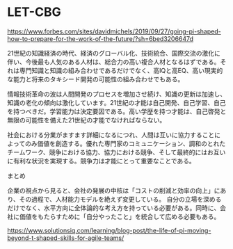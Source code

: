# LET-CBG
https://www.forbes.com/sites/davidmichels/2019/09/27/going-pi-shaped-how-to-prepare-for-the-work-of-the-future/?sh=6bed3206647d

21世紀の知識経済の時代、経済のグローバル化、技術統合、国際交流の激化に伴い、今後最も人気のある人材は、総合力の高い複合人材となるはずである。それは専門知識と知識の組み合わせであるだけでなく、高IQと高EQ、高い現実的な能力と将来のタキシード開発の可能性の組み合わせでもある。

情報技術革命の波は人間開発のプロセスを増加させ続け、知識の更新は加速し、知識の老化の傾向は激化しています。21世紀の才能は自己開発、自己学習、自己を持つべきだ。学習能力は決定要因である。高い学歴を持つ才能は、自己啓発と無限の可能性を備えた21世紀の才能でなければならない。

社会における分業がますます詳細になるにつれ、人間は互いに協力することによってのみ価値を創造する。優れた専門家のコミュニケーション、調和のとれたチームワーク、競争における協力、協力における競争、そして最終的にはお互いに有利な状況を実現する。競争力は才能にとって重要なことである。


まとめ

企業の視点から見ると、会社の発展の中核は「コストの削減と効率の向上」にあり、その過程で、人材能力モデルを絶えず変更している。
自分の立場を深めるだけでなく、水平方向に全体論的な考え方を持っている必要がある。同時に、会社に価値をもたらすために「自分やったこと」を統合して広める必要もある。

https://www.solutionsiq.com/learning/blog-post/the-life-of-pi-moving-beyond-t-shaped-skills-for-agile-teams/
